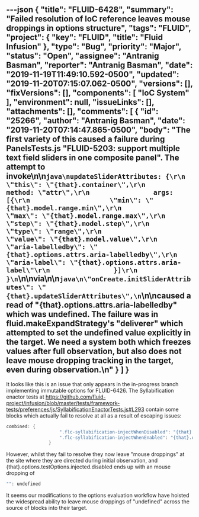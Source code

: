 ---json
{
  "title": "FLUID-6428",
  "summary": "Failed resolution of IoC reference leaves mouse droppings in options structure",
  "tags": "FLUID",
  "project": {
    "key": "FLUID",
    "title": "Fluid Infusion"
  },
  "type": "Bug",
  "priority": "Major",
  "status": "Open",
  "assignee": "Antranig Basman",
  "reporter": "Antranig Basman",
  "date": "2019-11-19T11:49:10.592-0500",
  "updated": "2019-11-20T07:15:07.062-0500",
  "versions": [],
  "fixVersions": [],
  "components": [
    "IoC System"
  ],
  "environment": null,
  "issueLinks": [],
  "attachments": [],
  "comments": [
    {
      "id": "25266",
      "author": "Antranig Basman",
      "date": "2019-11-20T07:14:47.865-0500",
      "body": "The first variety of this caused a failure during PanelsTests.js \"FLUID-5203: support multiple text field sliders in one composite panel\". The attempt to invoke\n\n```java\nupdateSliderAttributes: {\r\n                \"this\": \"{that}.container\",\r\n                method: \"attr\",\r\n                args: [{\r\n                    \"min\": \"{that}.model.range.min\",\r\n                    \"max\": \"{that}.model.range.max\",\r\n                    \"step\": \"{that}.model.step\",\r\n                    \"type\": \"range\",\r\n                    \"value\": \"{that}.model.value\",\r\n                    \"aria-labelledby\": \"{that}.options.attrs.aria-labelledby\",\r\n                    \"aria-label\": \"{that}.options.attrs.aria-label\"\r\n                }]\r\n            }\n```\n\nvia\n\n```java\n\"onCreate.initSliderAttributes\": \"{that}.updateSliderAttributes\",\n```\n\ncaused a read of \"{that}.options.attrs.aria-labelledby\" which was undefined. The failure was in fluid.makeExpandStrategy's \"deliverer\" which attempted to set the undefined value explicitly in the target. We need a system **both** which freezes values after full observation, but also does not leave mouse dropping tracking in the target, even during observation.\n"
    }
  ]
}
---
It looks like this is an issue that only appears in the in-progress branch implementing immutable options for FLUID-6426. The Syllabification enactor tests at <https://github.com/fluid-project/infusion/blob/master/tests/framework-tests/preferences/js/SyllabificationEnactorTests.js#L293> contain some blocks which actually fail to resolve at all as a result of escaping issues:

```java
combined: {
                    ".flc-syllabification-injectWhenDisabled": "{that}.options.testOpts.injected.disabled.\.flc-syllabification-injectWhenDisabled",
                    ".flc-syllabification-injectWhenEnabled": "{that}.options.testOpts.injected.disabled.\.flc-syllabification-injectWhenEnabled"
                }
```

However, whilst they fail to resolve they now leave "mouse droppings" at the site where they are directed during initial observation, and {that}.options.testOptions.injected.disabled ends up with an mouse dropping of&#x20;

```java
"": undefined
```

It seems our modifications to the options evaluation workflow have hoisted the widespread ability to leave mouse droppings of "undefined" across the source of blocks into their target.

        
